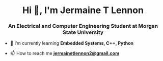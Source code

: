 <h1 align="center">Hi 👋, I'm Jermaine T Lennon</h1>
<h3 align="center">An Electrical and Computer Engineering Student at Morgan State University</h3>

- 🌱 I’m currently learning **Embedded Systems, C++, Python**

- 📫 How to reach me **jermainetlennon2@gmail.com**
